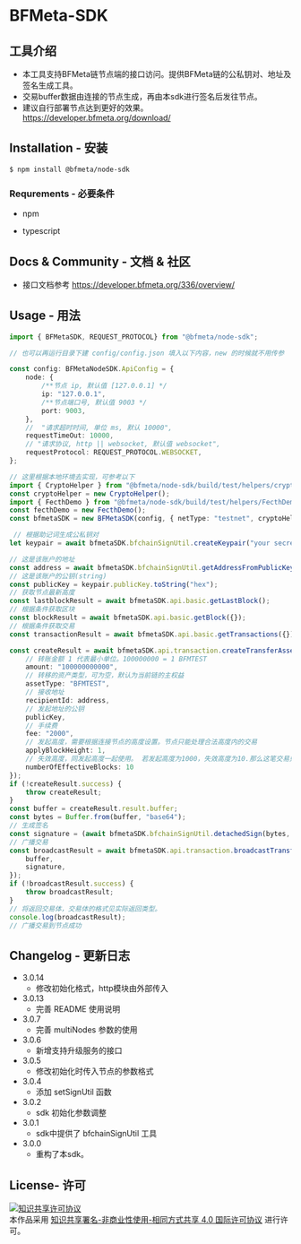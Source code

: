 # BFMeta-SDK

## 工具介绍

- 本工具支持BFMeta链节点端的接口访问。提供BFMeta链的公私钥对、地址及签名生成工具。
- 交易buffer数据由连接的节点生成，再由本sdk进行签名后发往节点。
- 建议自行部署节点达到更好的效果。 https://developer.bfmeta.org/download/
## Installation - 安装

 `$ npm install @bfmeta/node-sdk`

### Requrements - 必要条件

*   npm

*   typescript

## Docs & Community - 文档 & 社区

- 接口文档参考 https://developer.bfmeta.org/336/overview/


## Usage - 用法

```ts
import { BFMetaSDK, REQUEST_PROTOCOL} from "@bfmeta/node-sdk";

// 也可以再运行目录下建 config/config.json 填入以下内容，new 的时候就不用传参

const config: BFMetaNodeSDK.ApiConfig = {
    node: {
        /**节点 ip, 默认值 [127.0.0.1] */
        ip: "127.0.0.1",
        /**节点端口号, 默认值 9003 */
        port: 9003,
    },
    //  "请求超时时间, 单位 ms, 默认 10000",
    requestTimeOut: 10000,
    // "请求协议, http || websocket, 默认值 websocket",
    requestProtocol: REQUEST_PROTOCOL.WEBSOCKET,
};

// 这里根据本地环境去实现，可参考以下
import { CryptoHelper } from "@bfmeta/node-sdk/build/test/helpers/cryptoHelper";
const cryptoHelper = new CryptoHelper();
import { FecthDemo } from "@bfmeta/node-sdk/build/test/helpers/FecthDemo";
const fecthDemo = new FecthDemo();
const bfmetaSDK = new BFMetaSDK(config, { netType: "testnet", cryptoHelper }, fecthDemo);

 // 根据助记词生成公私钥对
let keypair = await bfmetaSDK.bfchainSignUtil.createKeypair("your secret");

// 这是该账户的地址
const address = await bfmetaSDK.bfchainSignUtil.getAddressFromPublicKey(keypair.publicKey);
// 这是该账户的公钥(string)
const publicKey = keypair.publicKey.toString("hex");
// 获取节点最新高度
const lastblockResult = await bfmetaSDK.api.basic.getLastBlock();
// 根据条件获取区块
const blockResult = await bfmetaSDK.api.basic.getBlock({});
// 根据条件获取交易
const transactionResult = await bfmetaSDK.api.basic.getTransactions({});

const createResult = await bfmetaSDK.api.transaction.createTransferAsset({
    // 转账金额 1 代表最小单位。100000000 = 1 BFMTEST
    amount: "100000000000",
    // 转移的资产类型，可为空，默认为当前链的主权益
    assetType: "BFMTEST",
    // 接收地址
    recipientId: address,
    // 发起地址的公钥
    publicKey,
    // 手续费
    fee: "2000",
    // 发起高度，需要根据连接节点的高度设置。节点只能处理合法高度内的交易
    applyBlockHeight: 1,
    // 失效高度，同发起高度一起使用。 若发起高度为1000，失效高度为10.那么这笔交易只能在 1000~1010的高度内被确认。这两个字段能够约束本笔交易的有效高度区间。此字段的最大值为创世块内共识决定。
    numberOfEffectiveBlocks: 10
});
if (!createResult.success) {
    throw createResult;
}
const buffer = createResult.result.buffer;
const bytes = Buffer.from(buffer, "base64");
// 生成签名
const signature = (await bfmetaSDK.bfchainSignUtil.detachedSign(bytes, keypair.secretKey)).toString("hex");
// 广播交易
const broadcastResult = await bfmetaSDK.api.transaction.broadcastTransferAsset({
    buffer,
    signature,
});
if (!broadcastResult.success) {
    throw broadcastResult;
}
// 将返回交易体，交易体的格式见实际返回类型。
console.log(broadcastResult);
// 广播交易到节点成功
```

## Changelog - 更新日志
-   3.0.14
    - 修改初始化格式，http模块由外部传入
-   3.0.13
    - 完善 README 使用说明
-   3.0.7
    - 完善 multiNodes 参数的使用 
-   3.0.6
    - 新增支持升级服务的接口
-   3.0.5
    - 修改初始化时传入节点的参数格式
-   3.0.4
    - 添加 setSignUtil 函数
-   3.0.2
    - sdk 初始化参数调整
-   3.0.1
    - sdk中提供了 bfchainSignUtil 工具
-   3.0.0
    - 重构了本sdk。

## License- 许可

<a rel="license" href="https://creativecommons.org/licenses/by-nc-sa/4.0/"><img alt="知识共享许可协议" style="border-width:0" src="https://i.creativecommons.org/l/by-nc-sa/4.0/88x31.png" /></a><br />本作品采用 <a rel="license" href="https://creativecommons.org/licenses/by-nc-sa/4.0/">知识共享署名-非商业性使用-相同方式共享 4.0 国际许可协议</a> 进行许可。
